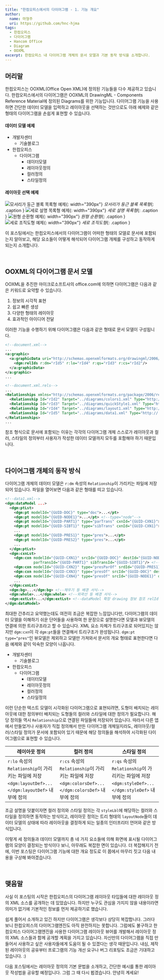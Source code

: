 ```yaml
---
title: "한컴오피스에서의 다이어그램 - 1. 기능 개요"
author:
  name: 마형주
  uri: https://github.com/hnc-hjma
tags:
  - 한컴오피스
  - 다이어그램
  - Hancom Office
  - Diagram
  - OOXML
excerpt: 한컴오피스 내 다이어그램 개체의 문서 모델과 기본 동작 방식을 소개합니다.
---
```


## 머리말

한컴오피스는 OOXML(Office Open XML)에 정의된 기능들을 다수 제공하고 있습니다. 한컴오피스에서의 다이어그램은 OOXML의 DrawingML - Components Reference Material에 정의된 Diagrams를 위한 기능입니다. 다이어그램 기능을 사용하면 간단한 데이터 모델을 입력하고 레이아웃을 선택하는 것만으로도 아래 예제와 같은 형태의 다이어그램을 손쉽게 표현할 수 있습니다.

#### 데이터 모델 예제
- 개발자센터
    - 기술블로그
- 한컴오피스
    - 다이어그램
        - 데이터모델
        - 레이아웃정의
        - 컬러정의
        - 스타일정의

#### 레이아웃 선택 예제
![모서리가 둥근 블록 목록형 예제]({{site.assets}}/2021/2021-10-01-diagram-example1.png){: width="390px"}
*모서리가 둥근 블록 목록형*{: .caption }
![세로 설명 목록형 예제]({{site.assets}}/2021/2021-10-01-diagram-example2.png){: width="390px"}
*세로 설명 목록형*{: .caption }
![원형 순환형 예제]({{site.assets}}/2021/2021-10-01-diagram-example3.png){: width="390px"}
*원형 순환형*{: .caption }
![세로 조직도형 예제]({{site.assets}}/2021/2021-10-01-diagram-example4.png){: width="390px"}
*세로 조직도형*{: .caption }

이 포스팅에서는 한컴오피스에서의 다이어그램이 어떠한 형태의 모델로 문서에 포함되는지 알아보고, 해당 요소들이 어떻게 해석되어 다이어그램 개체를 구성하고 동작하게 되는지 소개합니다.

<br>

## OOXML의 다이어그램 문서 모델

OOXML을 추진한 마이크로소프트사의 office.com에 의하면 다이어그램은 다음과 같은 키워드로 요약할 수 있습니다.

1. 정보의 시각적 표현
1. 쉽고 빠른 생성
1. 다양한 형태의 레이아웃
1. 효과적인 아이디어 전달

이러한 기능을 수행하기 위해 다이어그램은 다음과 같은 형태로 문서 모델이 구성됩니다.
```xml
<!--document.xml-->
...
<a:graphic>
  <a:graphicData uri="http://schemas.openxmlformats.org/drawingml/2006/diagram">
    <dgm:relIds r:dm="rId5" r:lo="rId4" r:qs="rId3" r:cs="rId2"/>
  </a:graphicData>
</a:graphic>
...
```
```xml
<!--document.xml.rels-->
...
<Relationships xmlns="http://schemas.openxmlformats.org/package/2006/relationships">
  <Relationship Id="rId2" Target="../diagrams/colors1.xml" Type="http://.../diagramColors"/>
  <Relationship Id="rId3" Target="../diagrams/quickStyle1.xml" Type="http://.../diagramQuickStyle"/>
  <Relationship Id="rId4" Target="../diagrams/layout1.xml" Type="http://.../diagramLayout"/>
  <Relationship Id="rId5" Target="../diagrams/data1.xml" Type="http://.../diagramData"/>
</Relationships>
...
```
참조 형식으로 문서에 포함되는 이유는 각각의 다이어그램 개체 스스로가 레이아웃과 컬러, 스타일의 정의부터 사용자가 작성한 데이터 모델까지 모두를 포함해야 하기 때문입니다.

<br>

## 다이어그램 개체의 동작 방식

다이어그램 개체의 데이터 모델은 `r:dm` 속성의 `Relationship`이 가리키는 파일에 저장되어 있습니다. 파일을 열어보면 다음과 같은 형태를 띠고 있습니다.
```xml
<!--data1.xml-->
<dgm:dataModel ...>
  <dgm:ptLst>
    <dgm:pt modelId="{GUID-DOC}" type="doc">...</pt>
    <dgm:pt modelId="{GUID-NODE1}">...</pt> <!--type="node"-->
    <dgm:pt modelId="{GUID-PART1}" type="parTrans" cxnId="{GUID-CXN1}">...</pt>
    <dgm:pt modelId="{GUID-SIBT1}" type="sibTrans" cxnId="{GUID-CXN1}">...</pt>
    ...
    <dgm:pt modelId="{GUID-PRES1}" type="pres">...</pt>
    <dgm:pt modelId="{GUID-PRES2}" type="pres">...</pt>
    ...
  </dgm:ptLst>
  <dgm:cxnLst>
    <dgm:cxn modelId="{GUID-CXN1}" srcId="{GUID-DOC}" destId="{GUID-NODE1}" ...
             parTransId="{GUID-PART1}" sibTransId="{GUID-SIBT1}"/> <!--type="parOf"-->
    <dgm:cxn modelId="{GUID-CXN2}" type="presParOf" srdId="{GUID-PRES1}" destId="{GUID-PRES2}" .../>
    <dgm:cxn modelId="{GUID-CXN3}" type="presOf" srcId="{GUID-DOC}" destId="{GUID-PRES1}" .../>
    <dgm:cxn modelId="{GUID-CXN4}" type="presOf" srcId="{GUID-NODE1}" destId="{GUID-PRES2}" .../>
    ...
  </dgm:cxnLst>
  <dgm:bg>...</dgm:bg> <!--채우기 등 배경 서식-->
  <dgm:whole>...</dgm:whole> <!--외곽선 등 배경 서식-->
  <dgm:extLst>...</dgm:extLst> <!--dataModel 확장 drawing 정보 참조 relId-->
</dgm:dataModel>
```
최대한 간추리고 요약했는데도 여전히 조금은 복잡한 느낌입니다만, 다이어그램의 데이터 모델을 이해하기 쉬운 단어들을 사용하여 한 문장으로 설명한다면 모델과 뷰모델의 연결에 의한 트리구조라고 할 수 있습니다. XML 요소 자체가 트리구조로 되어있지는 않지만 `dgm:cxn`이 각 `dgm:pt`들을 연결해서 트리구조가 완성됩니다. `dgm:pt type="pres"`인 뷰모델은 제외하고 모델만 가져와서 문서의 개요 형태로 표현한다면 다음 예제와 같이 익숙한 모양이 나옵니다.

- 개발자센터
    - 기술블로그
- 한컴오피스
    - 다이어그램
        - 데이터모델
        - 레이아웃정의
        - 컬러정의
        - 스타일정의

이런 단순한 텍스트 모델이 시각화된 다이어그램으로 표현되려면, 도형이 배치되는 레이아웃에 대한 정의부터 배치되는 도형들의 컬러와 스타일에 대한 정의가 필요합니다. 해당 정의들 역시 `Relationship`으로 연결된 파일들에 저장되어 있습니다. 따라서 다른 앱에서 만들었거나 사용자가 직접 정의해서 만든 다이어그램 개체일지라도, 레이아웃/컬러/스타일 정의가 문서에 포함되어 있기 때문에 해당 정의들을 해석하여 시각화된 다이어그램으로 표현할 수 있습니다.

| 레이아웃 정의                                         | 컬러 정의                                             | 스타일 정의                                           |
| ----------------------------------------------------- | ----------------------------------------------------- | ----------------------------------------------------- |
| `r:lo` 속성의 `Relationship`이 가리키는 파일에 저장   | `r:cs` 속성의 `Relationship`이 가리키는 파일에 저장   | `r:qs` 속성의 `Relationship`이 가리키는 파일에 저장   |
| `<dgm:layoutDef>...</dgm:layoutDef>` 내부에 정의      | `<dgm:colorsDef>...</dgm:colorsDef>` 내부에 정의      | `<dgm:styleDef>...</dgm:styleDef>` 내부에 정의        |

조금 설명을 덧붙이자면 컬러 정의와 스타일 정의는 각 `styleLbl`에 해당하는 컬러와 스타일을 정의하면 동작하는 방식이고, 레이아웃 정의는 트리 형태의 `layoutNode`들이 데이터 모델의 상태에 따라 레이아웃을 결정하게 되는 일종의 인터프리터 언어와 같은 방식입니다.

이렇게 세 정의들과 데이터 모델까지 총 네 가지 요소들에 의해 화면에 표시될 다이어그램의 모양이 결정되는 방식이다 보니, 아무래도 복잡한 면이 있습니다. 더 복잡해지기 전에, 이번 포스팅은 다이어그램 기능에 대한 개요 정도로 이 쯤에서 마무리 짓고 다음 내용을 구상해 봐야겠습니다.

<br>

## 맺음말

사실 이 포스팅의 시작은 한컴오피스의 다이어그램 레이아웃 타입들에 대한 레이아웃 정의 XML 소스를 공개하는 데 있었습니다. 하지만 누구도 관심을 가지지 않을 내용이라면 의미가 없기에 기본적인 정보를 먼저 제공하기로 했습니다.

쉽게 풀어서 소개하고 있긴 하지만 다이어그램은 생각보다 상당히 복잡합니다. 그러다 보니 한컴오피스의 다이어그램엔진도 아직 완전하지는 못합니다. 그럼에도 불구하고 한컴오피스 다이어그램엔진을 사용한 다이어그램 레이아웃 뷰어를 개발해서 레이아웃 정의 XML 소스들과 함께 공개할 계획을 가지고 있습니다. 자신만의 다이어그램을 직접 만들어서 사용하고 싶은 사용자들에게 도움이 될 수 있겠다는 생각 때문입니다. 내심, 제작된 레이아웃의 공유부터 프로그램의 기능 개선 요구나 버그 리포팅도 조금은 기대하고 있습니다. :)

다음 포스팅에서는 레이아웃 정의의 기본 문법을 소개하고, 간단한 예시를 통한 레이아웃 작성법을 공유할 예정입니다. 그럼 그 때 다시 뵙겠습니다. 안녕히 계세요!
